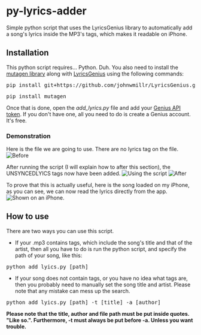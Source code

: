 # py-lyrics-adder
Simple python script that uses the LyricsGenius library to automatically add a song's lyrics inside the MP3's tags, which makes it readable on iPhone.

## Installation
This python script requires... Python. Duh. You also need to install the [mutagen library](https://mutagen.readthedocs.io/en/latest/) along with [LyricsGenius](https://pypi.org/project/lyricsgenius/) using the following commands:
<pre>pip install git+https://github.com/johnwmillr/LyricsGenius.git</pre>
<pre>pip install mutagen</pre>

Once that is done, open the *add_lyrics.py* file and add your [Genius API token](https://genius.com/api-clients). If you don't have one, all you need to do is create a Genius account. It's free.

### Demonstration
Here is the file we are going to use. There are no lyrics tag on the file.
![Before](https://i.imgur.com/cmsmzAp.jpg)

After running the script (I will explain how to after this section), the UNSYNCEDLYICS tags now have been added.
![Using the script](https://i.imgur.com/tLRfiB8.png)
![After](https://i.imgur.com/KYDSYKf.jpg)

To prove that this is actually useful, here is the song loaded on my iPhone, as you can see, we can now read the lyrics directly from the app.
![Shown on an iPhone.](https://i.imgur.com/c7iHvhR.png)

## How to use
There are two ways you can use this script.
- If your .mp3 contains tags, which include the song's title and that of the artist, then all you have to do is run the python script, and specify the path of your song, like this:
<pre>python add_lyics.py [path]</pre>
- If your song does not contain tags, or you have no idea what tags are, then you probably need to manually set the song title and artist. Please note that any mistake can mess up the search.
<pre>python add_lyics.py [path] -t [title] -a [author]</pre>

**Please note that the title, author and file path must be put inside quotes. "Like so.". Furthermore, -t must always be put before -a. Unless you want trouble.**
